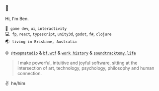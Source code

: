 ### 🍵

Hi, I'm Ben.

👤&nbsp; `game dev`, `ui`, `interactivity`<br/>
💻&nbsp; `fp`, `react`, `typescript`, `unity3d`, `godot`, `f#`, `clojure`<br/>
🌏&nbsp; `living in Brisbane, Australia`

🌐&nbsp; [`@twopmstudio`](https://twitter.com/@twopmstudio) & [`bf.wtf`](https://bf.wtf) & [`work history`](https://cv.bf.wtf) & [`soundtracktomy.life`](http://soundtracktomy.life) 

> I make powerful, intuitive and joyful software, sitting at the intersection of art, technology, psychology, philosophy and human connection.

✌️ &nbsp;he/him 



<!--
**bfollington/bfollington** is a ✨ _special_ ✨ repository because its `README.md` (this file) appears on your GitHub profile.

Here are some ideas to get you started:

- 🔭 I’m currently working on ...
- 🌱 I’m currently learning ...
- 👯 I’m looking to collaborate on ...
- 🤔 I’m looking for help with ...
- 💬 Ask me about ...
- 📫 How to reach me: ...
- 😄 Pronouns: ...
- ⚡ Fun fact: ...
-->
